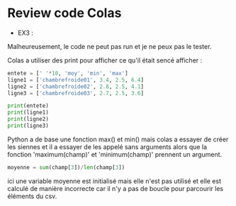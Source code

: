 # Review code Colas

- EX3 : 

Malheureusement, le code ne peut pas run et je ne peux pas le tester.

Colas a utiliser des print pour afficher ce qu'il était sencé afficher : 
```python      
entete = [' '*10, 'moy', 'min', 'max']
ligne1 = ['chambrefroide01', 3.4, 2.5, 6.4]
ligne2 = ['chambrefroide02', 2.8, 2.5, 4.1]
ligne3 = ['chambrefroide03', 2.7, 2.5, 3.6]

print(entete)
print(ligne1)
print(ligne2)
print(ligne3)
```

Python a de base une fonction max() et min() mais colas a essayer de créer les siennes et il a essayer de les appelé sans arguments alors que la fonction 'maximum(champ)' et 'minimum(champ)' prennent un argument.


```python
moyenne = sum(champ[3])/len(champ[3])
```
ici une variable moyenne est initialisé mais elle n'est pas utilisé et elle est calculé de manière incorrecte car il n'y a pas de boucle pour parcourir les éléments du csv.

